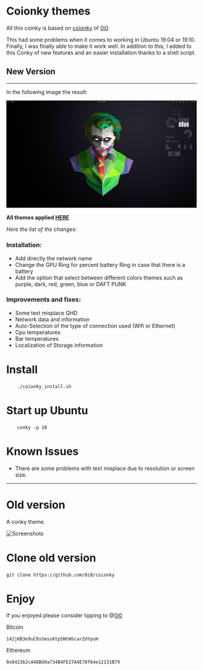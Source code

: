 # Coionky themes

All this coinky is based on [coionky](https://github.com/0i0/coionky) of [0i0](https://github.com/0i0)

This had some problems when it comes to working in Ubuntu 19.04 or 19.10. Finally, I was finally able to make it work well. In addition to this, I added to this Conky of new features and an easier installation thanks to a shell script. 

## New Version
---

In the following image the result:

![Screenshots](https://github.com/manujose94/coionky/blob/master/themes_already_applied/green.png)

**All themes applied [HERE](https://github.com/manujose94/coionky/blob/master/themes_already_applied/README.md)**

*Here the list of the changes:*

### Installation:

- Add directly the network name
- Change the GPU Ring for percent battery Ring in case that there is a battery
- Add the option that select between different colors themes such as purple, dark, red, green, blue or DAFT PUNK

### Improvements and fixes:

- Some text misplace QHD
- Network data and information
- Auto-Selection of the type of connection used (Wifi or Ethernet)
- Cpu temperatures
- Bar temperatures
- Localization of Storage information


# Install

		./coionky_install.sh

# Start up Ubuntu

		conky -p 10

# Known Issues

- There are some problems with text misplace due to resolution or screen size.

---

# Old version
A conky theme

![Screenshots](https://i.imgur.com/45If32L.png)

# Clone old version

    git clone https://github.com/0i0/coionky


# Enjoy

If you enjoyed please consider tipping to @[0i0](https://github.com/0i0)

Bitcoin

    142jKB3e9uC8sSmssKtp5NtWScarZdYpuH

Ethereum

    0x8423b2cA48Bd9a734B4FE27A4E78f64e12131B79​


